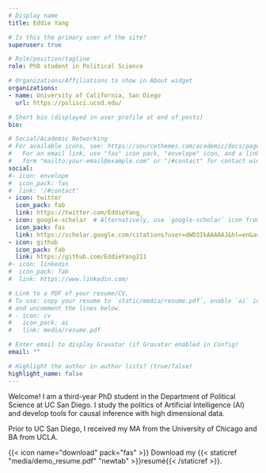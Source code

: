 ```yaml
---
# Display name
title: Eddie Yang

# Is this the primary user of the site?
superuser: true

# Role/position/tagline
role: PhD student in Political Science

# Organizations/Affiliations to show in About widget
organizations:
- name: University of California, San Diego
  url: https://polisci.ucsd.edu/

# Short bio (displayed in user profile at end of posts)
bio: 

# Social/Academic Networking
# For available icons, see: https://sourcethemes.com/academic/docs/page-builder/#icons
#   For an email link, use "fas" icon pack, "envelope" icon, and a link in the
#   form "mailto:your-email@example.com" or "/#contact" for contact widget.
social:
#- icon: envelope
#  icon_pack: fas
#  link: '/#contact'
- icon: twitter
  icon_pack: fab
  link: https://twitter.com/EddieYang_
- icon: google-scholar  # Alternatively, use `google-scholar` icon from `ai` icon pack
  icon_pack: fas
  link: https://scholar.google.com/citations?user=dWD3IkAAAAAJ&hl=en&authuser=1
- icon: github
  icon_pack: fab
  link: https://github.com/EddieYang211
#- icon: linkedin
#  icon_pack: fab
#  link: https://www.linkedin.com/

# Link to a PDF of your resume/CV.
# To use: copy your resume to `static/media/resume.pdf`, enable `ai` icons in `params.toml`, 
# and uncomment the lines below.
# - icon: cv
#   icon_pack: ai
#   link: media/resume.pdf

# Enter email to display Gravatar (if Gravatar enabled in Config)
email: ""

# Highlight the author in author lists? (true/false)
highlight_name: false
---
```


Welcome! I am a third-year PhD student in the Department of Political Science at UC San Diego. I study the politics of Artificial Intelligence (AI) and develop tools for causal inference with high dimensional data.

Prior to UC San Diego, I received my MA from the University of Chicago and BA from UCLA.


{{< icon name="download" pack="fas" >}} Download my {{< staticref "media/demo_resume.pdf" "newtab" >}}resumé{{< /staticref >}}.
